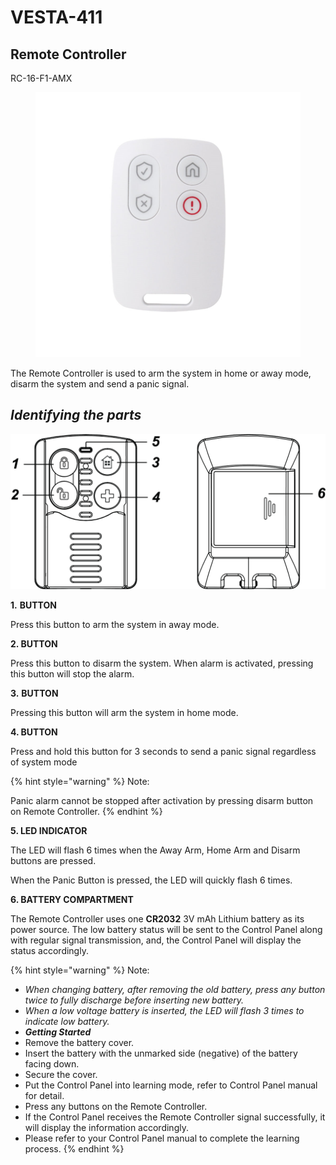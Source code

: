# VESTA-411

## Remote Controller&#x20;

RC-16-F1-AMX

<figure><img src=".gitbook/assets/image (54).png" alt=""><figcaption></figcaption></figure>

The Remote Controller is used to arm the system in home or away mode, disarm the system and send a panic signal.

## _**Identifying the parts**_

![RC-16 2](<.gitbook/assets/0 (11).jpeg>)

**1.** **BUTTON**

Press this button to arm the system in away mode.

**2. BUTTON**

Press this button to disarm the system. When alarm is activated, pressing this button will stop the alarm.

**3.** **BUTTON**

Pressing this button will arm the system in home mode.

**4. BUTTON**

Press and hold this button for 3 seconds to send a panic signal regardless of system mode

{% hint style="warning" %}
Note:

Panic alarm cannot be stopped after activation by pressing disarm button on Remote Controller.
{% endhint %}

**5. LED INDICATOR**

The LED will flash 6 times when the Away Arm, Home Arm and Disarm buttons are pressed.

When the Panic Button is pressed, the LED will quickly flash 6 times.

**6. BATTERY COMPARTMENT**

The Remote Controller uses one **CR2032** 3V mAh Lithium battery as its power source. The low battery status will be sent to the Control Panel along with regular signal transmission, and, the Control Panel will display the status accordingly.

{% hint style="warning" %}
Note:

* _When changing battery, after removing the old battery, press any button twice to fully discharge before inserting new battery._
* _When a low voltage battery is inserted, the LED will flash 3 times to indicate low battery._
* _**Getting Started**_
* Remove the battery cover.
* Insert the battery with the unmarked side (negative) of the battery facing down.
* Secure the cover.
* Put the Control Panel into learning mode, refer to Control Panel manual for detail.
* Press any buttons on the Remote Controller.
* If the Control Panel receives the Remote Controller signal successfully, it will display the information accordingly.
* Please refer to your Control Panel manual to complete the learning process.
{% endhint %}
